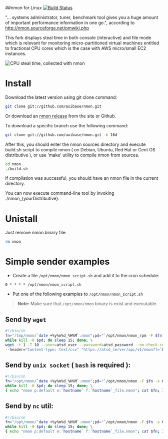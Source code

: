##nmon for Linux
[![Build Status](https://travis-ci.org/axibase/nmon.svg)](https://travis-ci.org/axibase/nmon)
 

"... systems administrator, tuner, benchmark tool gives you a huge amount of important performance information in one go.", according to http://nmon.sourceforge.net/pmwiki.php

 

This fork displays steal time in both console (interactive) and file mode which is relevant for monitoring micro-partitioned virtual machines entitled to fractional CPU cores which is the case with AWS micro/small EC2 instances.

 

![CPU steal time, collected with nmon](https://www.axibase.com/images/nmon_stolen_cpu.png)

# Install
Download the latest version using git clone command:

```bash
git clone git://github.com/axibase/nmon.git
```

Or download an [nmon release](https://github.com/axibase/nmon/releases) from the site or Github.

To download a specific branch use the following command:

```bash
git clone git://github.com/axibase/nmon.git -b 16d
```

After this, you should enter the nmon sources directory and execute build.sh script to compile nmon ( on Debian, Ubuntu, Red Hat or Cent OS distributive ), or use 'make' utility to compile nmon from sources.

```bash
cd nmon
./build.sh
```

If compilation was successful, you should have an nmon file in the current directory.

You can now execute command-line tool by invoking ./nmon_{yourDistributive}. 

# Unistall
Just remove nmon binary file:

```bash
rm nmon
```

# Simple sender examples

* Create a file ```/opt/nmon/nmon_script.sh``` and add it to the cron schedule:

```
0 * * * * /opt/nmon/nmon_script.sh
```

* Put one of the following examples to ```/opt/nmon/nmon_script.sh```

> **Note:** Make sure that ```/opt/nmon/nmon``` binary is exist and executable.




## Send by ```wget```



```bash
#!/bin/sh
fn="/tmp/nmon/`date +%y%m%d_%H%M`.nmon";pd="`/opt/nmon/nmon_rpm -F $fn -s 60 -c 60 -T -p`"; \
while kill -0 $pd; do sleep 15; done; \
wget -t 1 -T 10 --user=atsd_user --password=atsd_password --no-check-certificate -O - --post-file="$fn" \
--header="Content-type: text/csv" "https://atsd_server/api/v1/nmon?f=`basename $fn`"
```

## Send by ```unix socket``` ( ```bash``` is required ):

```bash
#!/bin/sh
fn="/opt/nmon/`date +%y%m%d_%H%M`.nmon";pd="`/opt/nmon/nmon -F $fn -s 6 -c 2 -T -p`"; \
while kill -0 $pd; do sleep 15; done; \
{ echo "nmon p:default e:`hostname` f:`hostname`_file.nmon"; cat $fn; } > /dev/tcp/atsd_server/8081
```

## Send by ```nc``` util:

```bash
#!/bin/sh
fn="/opt/nmon/`date +%y%m%d_%H%M`.nmon";pd="`/opt/nmon/nmon -F $fn -s 6 -c 2 -T -p`"; \
while kill -0 $pd; do sleep 15; done; \
{ echo "nmon p:default e:`hostname` f:`hostname`_file.nmon"; cat $fn; } | nc atsd_server 8081
```



